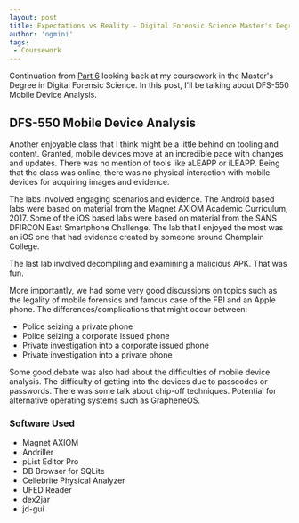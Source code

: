 ```yaml
---
layout: post
title: Expectations vs Reality - Digital Forensic Science Master's Degree Part 7
author: 'ogmini'
tags:
 - Coursework
---
```


Continuation from [Part 6](https://ogmini.github.io/2025/03/23/DFS-540.html) looking back at my coursework in the Master's Degree in Digital Forensic Science. In this post, I'll be talking about DFS-550 Mobile Device Analysis.

## DFS-550 Mobile Device Analysis

Another enjoyable class that I think might be a little behind on tooling and content. Granted, mobile devices move at an incredible pace with changes and updates. There was no mention of tools like aLEAPP or iLEAPP. Being that the class was online, there was no physical interaction with mobile devices for acquiring images and evidence.

The labs involved engaging scenarios and evidence. The Android based labs were based on material from the Magnet AXIOM Academic Curriculum, 2017. Some of the iOS based labs were based on material from the SANS DFIRCON East Smartphone Challenge. The lab that I enjoyed the most was an iOS one that had evidence created by someone around Champlain College.  

The last lab involved decompiling and examining a malicious APK. That was fun.

More importantly, we had some very good discussions on topics such as the legality of mobile forensics and famous case of the FBI and an Apple phone. The differences/complications that might occur between:

- Police seizing a private phone
- Police seizing a corporate issued phone
- Private investigation into a corporate issued phone
- Private investigation into a private phone

Some good debate was also had about the difficulties of mobile device analysis. The difficulty of getting into the devices due to passcodes or passwords. There was some talk about chip-off techniques. Potential for alternative operating systems such as GrapheneOS.

### Software Used

- Magnet AXIOM
- Andriller
- pList Editor Pro
- DB Browser for SQLite
- Cellebrite Physical Analyzer
- UFED Reader
- dex2jar
- jd-gui
